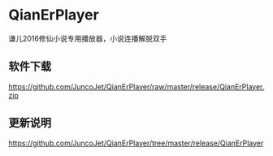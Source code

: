 # QianErPlayer
谦儿2016修仙小说专用播放器，小说连播解脱双手

软件下载 
-
https://github.com/JuncoJet/QianErPlayer/raw/master/release/QianErPlayer.zip

更新说明
-
https://github.com/JuncoJet/QianErPlayer/tree/master/release/QianErPlayer
